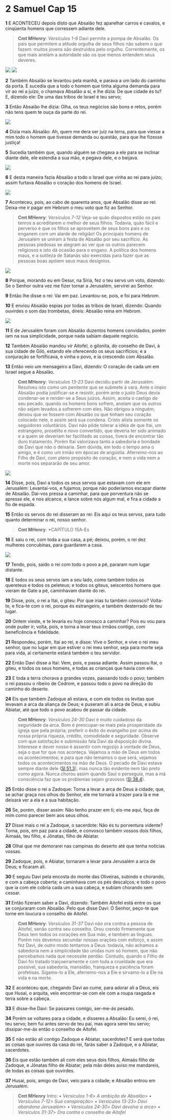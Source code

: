 # 2 Samuel Cap 15

**1** 	E ACONTECEU depois disto que Absalão fez aparelhar carros e cavalos, e cinqüenta homens que corressem adiante dele.

> **Cmt MHenry**: *Versículos 1-6* Davi permite a pompa de Absalão. Os pais que permitem a atitude orgulha de seus filhos não sabem o que fazem: muitos jovens são destruídos pelo orgulho. Correntemente, os que mais anelam a autoridade são os que menos entendem seus deveres.

![](../Images/SweetPublishing/10-15-1.jpg) ![](../Images/SweetPublishing/10-15-5.jpg) 

**2** 	Também Absalão se levantou pela manhã, e parava a um lado do caminho da porta. E sucedia que a todo o homem que tinha alguma demanda para vir ao rei a juízo, o chamava Absalão a si, e lhe dizia: De que cidade és tu? E, dizendo ele: De uma das tribos de Israel é teu servo;

**3** 	Então Absalão lhe dizia: Olha, os teus negócios são bons e retos, porém não tens quem te ouça da parte do rei.

![](../Images/SweetPublishing/10-15-2.jpg) 

**4** 	Dizia mais Absalão: Ah, quem me dera ser juiz na terra, para que viesse a mim todo o homem que tivesse demanda ou questão, para que lhe fizesse justiça!

**5** 	Sucedia também que, quando alguém se chegava a ele para se inclinar diante dele, ele estendia a sua mão, e pegava dele, e o beijava.

![](../Images/SweetPublishing/10-15-4.jpg) 

**6** 	E desta maneira fazia Absalão a todo o Israel que vinha ao rei para juízo; assim furtava Absalão o coração dos homens de Israel.

![](../Images/SweetPublishing/10-15-3.jpg) 

**7** 	Aconteceu, pois, ao cabo de quarenta anos, que Absalão disse ao rei: Deixa-me ir pagar em Hebrom o meu voto que fiz ao Senhor.

> **Cmt MHenry**: *Versículos 7-12* Veja-se quão dispostos estão os pais tenros a acreditarem o melhor de seus filhos. Todavia, quão fácil e perverso é que os filhos se aproveitem de seus bons pais e os enganem com um alarde de religião! Os principais homens de Jerusalém se uniram à festa de Absalão por seu sacrifício. As pessoas piedosas se alegram ao ver que os outros parecem religiosos e isto dá ocasião para o engano. A política dos homens maus, e a sutileza de Satanás são exercidas para fazer que as pessoas boas apóiem seus maus desígnios.

![](../Images/SweetPublishing/10-15-6.jpg) 

**8** 	Porque, morando eu em Gesur, na Síria, fez o teu servo um voto, dizendo: Se o Senhor outra vez me fizer tornar a Jerusalém, servirei ao Senhor.

**9** 	Então lhe disse o rei: Vai em paz. Levantou-se, pois, e foi para Hebrom.

**10** 	E enviou Absalão espias por todas as tribos de Israel, dizendo: Quando ouvirdes o som das trombetas, direis: Absalão reina em Hebrom.

![](../Images/SweetPublishing/10-15-7.jpg) 

**11** 	E de Jerusalém foram com Absalão duzentos homens convidados, porém iam na sua simplicidade, porque nada sabiam daquele negócio.

**12** 	Também Absalão mandou vir Aitofel, o gilonita, do conselho de Davi, à sua cidade de Giló, estando ele oferecendo os seus sacrifícios; e a conjuração se fortificava, e vinha o povo, e ia crescendo com Absalão.

**13** 	Então veio um mensageiro a Davi, dizendo: O coração de cada um em Israel segue a Absalão.

> **Cmt MHenry**: *Versículos 13-23* Davi decidiu partir de Jerusalém. Resolveu isto como um penitente que se submete à vara. Ante o ímpio Absalão podia justificar-se e resistir, porém ante o justo Deus devia condenar-se e render-se a Seus juízos. Assim, aceita o castigo de seu pecado. quando os homens bons sofrem, anelam que os outros não sejam levados a sofrerem com eles. Não obrigou a ninguém; deixou que se fossem com Absalão os que tinham seu coração colocado nele, e assim será sua condena. Cristo alista somente os seguidores voluntários. Davi não pôde tolerar a idéia de que Itai, um estrangeiro, prosélito e novo convertido, que deveria ter sido animado e a quem se deveriam ter facilitado as coisas, tivera de encontrar tão duro tratamento. Porém Itai valorizava tanto a sabedoria e bondade de Davi que não o deixaria. Sem dúvida, em todo o tempo ama o amigo, e é como um irmão em épocas de angústia. Aferremo-nos ao Filho de Davi, com pleno propósito de coração, e nem a vida nem a morte nos separarão de seu amor.

![](../Images/SweetPublishing/10-15-8.jpg) 

**14** 	Disse, pois, Davi a todos os seus servos que estavam com ele em Jerusalém: Levantai-vos, e fujamos, porque não poderíamos escapar diante de Absalão. Dai-vos pressa a caminhar, para que porventura não se apresse ele, e nos alcance, e lance sobre nós algum mal, e fira a cidade a fio de espada.

**15** 	Então os servos do rei disseram ao rei: Eis aqui os teus servos, para tudo quanto determinar o rei, nosso senhor.

> **Cmt MHenry**: *CAPÍTULO 15A-Es

**16** 	E saiu o rei, com toda a sua casa, a pé; deixou, porém, o rei dez mulheres concubinas, para guardarem a casa.

![](../Images/SweetPublishing/10-15-9.jpg) 

**17** 	Tendo, pois, saído o rei com todo o povo a pé, pararam num lugar distante.

**18** 	E todos os seus servos iam a seu lado, como também todos os quereteus e todos os peleteus; e todos os giteus, seiscentos homens que vieram de Gate a pé, caminhavam diante do rei.

**19** 	Disse, pois, o rei a Itai, o giteu: Por que irias tu também conosco? Volta-te, e fica-te com o rei, porque és estrangeiro, e também desterrado de teu lugar.

**20** 	Ontem vieste, e te levaria eu hoje conosco a caminhar? Pois eu vou para onde puder ir; volta, pois, e torna a levar teus irmãos contigo, com beneficência e fidelidade.

**21** 	Respondeu, porém, Itai ao rei, e disse: Vive o Senhor, e vive o rei meu senhor, que no lugar em que estiver o rei meu senhor, seja para morte seja para vida, aí certamente estará também o teu servidor.

**22** 	Então Davi disse a Itai: Vem, pois, e passa adiante. Assim passou Itai, o giteu, e todos os seus homens, e todas as crianças que havia com ele.

**23** 	E toda a terra chorava a grandes vozes, passando todo o povo; também o rei passou o ribeiro de Cedrom, e passou todo o povo na direção do caminho do deserto.

**24** 	Eis que também Zadoque ali estava, e com ele todos os levitas que levavam a arca da aliança de Deus; e puseram ali a arca de Deus, e subiu Abiatar, até que todo o povo acabou de passar da cidade.

> **Cmt MHenry**: *Versículos 24-30* Davi é muito cuidadoso da seguridade da arca. Bom é preocupar-se mais pela prosperidade da igreja que pela própria; preferir o êxito do evangelho por acima de nossa própria riqueza, crédito, comodidade e seguridade. Observe com que satisfação e submissão fala Davi da disposição divina. Interesse e dever nosso é assentir com regozijo à vontade de Deus, seja o que for que nos aconteça. Vejamos a mão de Deus em todos os acontecimentos; e para que não temamos o que será, vejamos todos os acontecimentos na mão de Deus. O pecado de Davi estava sempre diante dele ([Sl 51.3](../19A-Sl/51.md#3)), mas nunca tão evidente nem tão preto como agora. Nunca chorou assim quando Saul o perseguia, mas a má consciência faz que os problemas sejam gravosos ([Sl 38.4](../19A-Sl/38.md#4)).

**25** 	Então disse o rei a Zadoque: Torna a levar a arca de Deus à cidade; que, se achar graça nos olhos do Senhor, ele me tornará a trazer para lá e me deixará ver a ela e a sua habitação.

**26** 	Se, porém, disser assim: Não tenho prazer em ti; eis-me aqui, faça de mim como parecer bem aos seus olhos.

**27** 	Disse mais o rei a Zadoque, o sacerdote: Não és tu porventura vidente? Torna, pois, em paz para a cidade, e convosco também vossos dois filhos, Aimaás, teu filho, e Jônatas, filho de Abiatar.

**28** 	Olhai que me demorarei nas campinas do deserto até que tenha notícias vossas.

**29** 	Zadoque, pois, e Abiatar, tornaram a levar para Jerusalém a arca de Deus; e ficaram ali.

**30** 	E seguiu Davi pela encosta do monte das Oliveiras, subindo e chorando, e com a cabeça coberta; e caminhava com os pés descalços; e todo o povo que ia com ele cobria cada um a sua cabeça, e subiam chorando sem cessar.

**31** 	Então fizeram saber a Davi, dizendo: Também Aitofel está entre os que se conjuraram com Absalão. Pelo que disse Davi: Ó Senhor, peço-te que torne em loucura o conselho de Aitofel.

> **Cmt MHenry**: *Versículos 31-37* Davi não ora contra a pessoa de Aitofel, senão contra seu conselho. Orou crendo firmemente que Deus tem todos os corações em Sua mão, e também as línguas. Porém nós devemos secundar nossas orações com esforço, e assim fez Davi, de outro modo tentamos a Deus. todavia, não achamos a sabedoria nem a simplicidade tão unidas num só homem, que não percebamos nada que necessite perdão. Contudo, quando o Filho de Davi foi tratado traiçoeiramente e com toda a crueldade que era possível, sua sabedoria, mansidão, franqueza e paciência foram profetisas. Sigamo-lo a Ele, aferremo-nos a Ele e sirvamo-lo a Ele na vida e na morte.

**32** 	E aconteceu que, chegando Davi ao cume, para adorar ali a Deus, eis que Husai, o arquita, veio encontrar-se com ele com a roupa rasgada e terra sobre a cabeça.

**33** 	E disse-lhe Davi: Se passares comigo, ser-me-ás pesado.

**34** 	Porém se voltares para a cidade, e disseres a Absalão: Eu serei, ó rei, teu servo; bem fui antes servo de teu pai, mas agora serei teu servo; dissipar-me-ás então o conselho de Aitofel.

**35** 	E não estão ali contigo Zadoque e Abiatar, sacerdotes? E será que todas as coisas que ouvires da casa do rei, farás saber a Zadoque, e a Abiatar, sacerdotes.

**36** 	Eis que estão também ali com eles seus dois filhos, Aimaás filho de Zadoque, e Jônatas filho de Abiatar; pela mão deles aviso me mandareis, de todas as coisas que ouvirdes.

**37** 	Husai, pois, amigo de Davi, veio para a cidade; e Absalão entrou em Jerusalém.


> **Cmt MHenry** Intro: *• Versículos 1-6*> *A ambição de Absalão*> *• Versículos 7-12*> *Sua conspiração*> *• Versículos 13-23*> *Davi abandona Jerusalém*> *• Versículos 24-30*> *Davi devolve a arca*> *• Versículos 31-37*> *Ora contra o conselho de Aitofel*